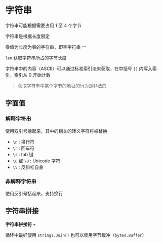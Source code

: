 # 字符串

字符串可能根据需要占用 1 至 4 个字节

字符串是根据长度限定

零值为长度为零的字符串，即空字符串 `""`

`len` 获取字符串所占的字节长度

字符串中的内容（ASCII）可以通过标准索引法来获取，在中括号 `[]` 内写入索引，索引从 0 开始计数

> 获取字符串中某个字节的地址的行为是非法的

## 字面值

### 解释字符串

使用双引号括起来，其中的相关的转义字符将被替换

- `\n` : 换行符
- `\r` : 回车符
- `\t` : tab 键
- `\u` 或 `\U` : Unicode 字符
- `\\` : 反斜杠自身

### 非解释字符串

使用反引号括起来，支持换行

## 字符串拼接

**字符串拼接符** `+`

循环中最好使用 `strings.Join()` 也可以使用字节缓冲（`bytes.Buffer`）
